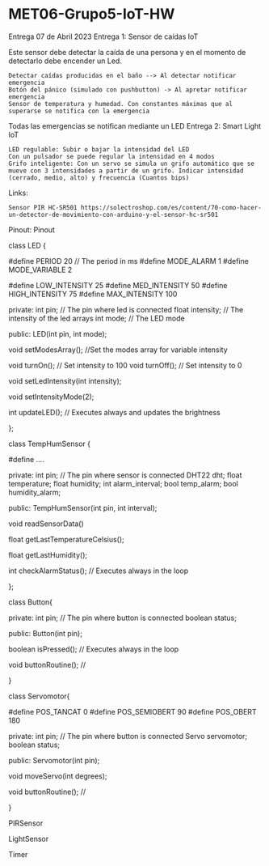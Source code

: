 # MET06-Grupo5-IoT-HW

Entrega 07 de Abril 2023
Entrega 1: Sensor de caídas IoT

Este sensor debe detectar la caída de una persona y en el momento de detectarlo debe encender un Led.

    Detectar caídas producidas en el baño --> Al detectar notificar emergencia
    Botón del pánico (simulado con pushbutton) -> Al apretar notificar emergencia
    Sensor de temperatura y humedad. Con constantes máximas que al superarse se notifica con la emergencia

Todas las emergencias se notifican mediante un LED
Entrega 2: Smart Light IoT

    LED regulable: Subir o bajar la intensidad del LED
    Con un pulsador se puede regular la intensidad en 4 modos
    Grifo inteligente: Con un servo se simula un grifo automático que se mueve con 3 intensidades a partir de un grifo. Indicar intensidad (cerrado, medio, alto) y frecuencia (Cuantos bips)

Links:

    Sensor PIR HC-SR501 https://solectroshop.com/es/content/70-como-hacer-un-detector-de-movimiento-con-arduino-y-el-sensor-hc-sr501

Pinout: Pinout


class LED {

#define	PERIOD		20 // The period in ms
#define MODE_ALARM		1
#define MODE_VARIABLE	2

#define	LOW_INTENSITY	25
#define	MED_INTENSITY	50
#define	HIGH_INTENSITY	75
#define	MAX_INTENSITY	100

private:
  int pin;				// The pin where led is connected
  float intensity;		// The intensity of the led arrays
  int mode;				// The LED mode

public:
  LED(int pin, int mode);

  void setModesArray();	//Set the modes array for variable intensity

  void turnOn();		// Set intensity to 100
  void turnOff();		// Set intensity to 0
  
  void setLedIntensity(int intensity);


  void setIntensityMode(2);


  int updateLED();			// Executes always and updates the brightness

};


class TempHumSensor {

#define	....


private:
  int pin;				// The pin where sensor is connected
  DHT22 dht;
  float temperature;
  float humidity;
  int alarm_interval;
  bool temp_alarm;
  bool humidity_alarm;


public:
  TempHumSensor(int pin, int interval);

  void readSensorData()

  float getLastTemperatureCelsius();

  float getLastHumidity();

  int checkAlarmStatus();	// Executes always in the loop

};



class Button{

private:
  int pin;				// The pin where button is connected
  boolean status;



public:
  Button(int pin);

  boolean isPressed();	// Executes always in the loop

  void buttonRoutine();	// 
	
}


class Servomotor{

#define POS_TANCAT	0
#define POS_SEMIOBERT 90
#define POS_OBERT 	  180

private:
  int pin;				// The pin where button is connected
  Servo servomotor;
  boolean status;

public:
  Servomotor(int pin);

  void moveServo(int degrees);

  void buttonRoutine();	// 
	
}




PIRSensor



LightSensor



Timer
